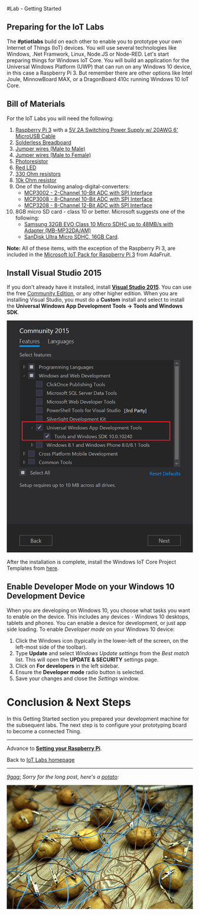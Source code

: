 #Lab - Getting Started

## Preparing for the IoT Labs
The **#ptiotlabs** build on each other to enable you to prototype your own Internet of Things (IoT) devices. You will use several technologies like Windows, .Net Framwork, Linux, Node.JS or Node-RED. Let's start preparing things for Windows IoT Core. You will build an application for the Universal Windows Platform (UWP) that can run on any Windows 10 device, in this case a Raspberry Pi 3. But remember there are other options like Intel Joule, MinnowBoard MAX, or a DragonBoard 410c running Windows 10 IoT Core.

## Bill of Materials
For the IoT Labs you will need the following:

1. [Raspberry Pi 3](https://www.adafruit.com/products/3055) with a [5V 2A Switching Power Supply w/ 20AWG 6' MicroUSB Cable](https://www.adafruit.com/product/1995)
2. [Solderless Breadboard](https://www.adafruit.com/products/64)
3. [Jumper wires (Male to Male)](https://www.adafruit.com/product/1957)
4. [Jumper wires (Male to Female)](https://www.adafruit.com/product/1954)
5. [Photoresistor](https://www.adafruit.com/products/161)
6. [Red LED](http://www.adafruit.com/products/297)
7. [330 Ohm resistors](http://www.amazon.com/E-Projects-Resistors-Watt-330R-Pieces/dp/B00BVOR6IS/)
8. [10k Ohm resistor](http://www.amazon.com/E-Projects-10k-Resistors-Watt-Pieces/dp/B00BWYS9BA/)
9. One of the following analog-digital-converters:
    * [MCP3002 - 2-Channel 10-Bit ADC with SPI Interface](https://www.sparkfun.com/products/8636)	
	* [MCP3008 - 8-Channel 10-Bit ADC with SPI Interface](https://www.adafruit.com/products/856)
    * [MCP3208 - 8-Channel 12-Bit ADC with SPI Interface](http://www.digikey.com/product-detail/en/MCP3208-CI%2FSL/MCP3208-CI%2FSL-ND/305929)
10. 8GB micro SD card - class 10 or better. Microsoft suggests one of the following:
	* [Samsung 32GB EVO Class 10 Micro SDHC up to 48MB/s with Adapter (MB-MP32DA/AM)](http://www.amazon.com/gp/product/B00IVPU786)
	* [SanDisk Ultra Micro SDHC, 16GB Card](http://www.amazon.com/SanDisk-Ultra-Micro-SDHC-16GB/dp/9966573445).

**Note:** All of these items, with the exception of the Raspberry Pi 3, are included in the [Microsoft IoT Pack for Raspberry Pi 3](http://www.adafruit.com/windows10iotpi2) from AdaFruit.

## Install Visual Studio 2015
If you don't already have it installed, install **[Visual Studio 2015](https://www.visualstudio.com/)**. You can use the free [Community Edition](https://www.visualstudio.com/post-download-vs/?sku=community&clcid=0x409&telem=ga), or any other higher edition. When you are installing Visual Studio, you must do a **Custom** install and select to install the **Universal Windows App Development Tools -> Tools and Windows SDK**. 

![Install Developemnt Tools](/images/labs-install-dev-tools.png)

After the installation is complete, install the Windows IoT Core Project Templates from [here](https://visualstudiogallery.msdn.microsoft.com/55b357e1-a533-43ad-82a5-a88ac4b01dec).

## Enable Developer Mode on your Windows 10 Development Device
When you are developing on Windows 10, you choose what tasks you want to enable on the device. This includes any devices - Windows 10 desktops, tablets and phones. You can enable a device for development, or just app side loading. To enable *Developer mode* on your Windows 10 device:

1. Click the Windows icon (typically in the lower-left of the screen, on the left-most side of the toolbar). 
2. Type **Update** and select *Windows Update settings* from the *Best match* list. This will open the **UPDATE & SECURITY** settings page. 
3. Click on **For developers** in the left sidebar.
4. Ensure the **Developer mode** radio button is selected.
5. Save your changes and close the *Settings* window.  

# Conclusion &amp; Next Steps
In this Getting Started section you prepared your development machine for the subsequent labs. The next step is to configure your prototyping board to become a connected Thing. 

---

Advance to **[Setting your Raspberry Pi][nextlab]**.

Back to [IoT Labs homepage](/readme.md)

---

*[9gag:](http://9gag.com/) Sorry for  the long post, here's a [potato](https://www.quora.com/What-does-Sorry-for-the-long-post-heres-a-potato-mean-in-9GAG):*

![9gag Potato](/images/potato02.png)

[nextlab]: /content/labs-setting-up-your-rpi.md